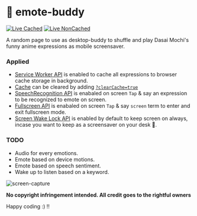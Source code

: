 # 🫠 emote-buddy

[![Live Cached](https://img.shields.io/badge/🤖_Live-Cached-blue)](https://tamdilip.github.io/emote-buddy/) [![Live NonCached](https://img.shields.io/badge/🧂_Live-NonCached-pink)](https://tamdilip.github.io/emote-buddy/)

A random page to use as desktop-buddy to shuffle and play Dasai Mochi's funny anime expressions as mobile screensaver.

### Applied
- [Service Worker API](https://developer.mozilla.org/en-US/docs/Web/API/Service_Worker_API) is enabled to cache all expressions to browser cache storage in background.
- [Cache](https://developer.mozilla.org/en-US/docs/Web/API/Cache) can be cleared by adding [`?clearCache=true`](https://tamdilip.github.io/emote-buddy?clearCache=true) 
- [SpeechRecognition API](https://developer.mozilla.org/en-US/docs/Web/API/SpeechRecognition) is enabaled on screen `Tap` & say an expression to be recognized to emote on screen. 
- [Fullscreen API](https://developer.mozilla.org/en-US/docs/Web/API/Fullscreen_API) is enabaled on screen `Tap` & say `screen` term to enter and exit fullscreen mode.
- [Screen Wake Lock API](https://developer.mozilla.org/en-US/docs/Web/API/Screen_Wake_Lock_API) is enabled by default to keep screen on always, incase you want to keep as a screensaver on your desk 🤗.

### TODO
- Audio for every emotions.
- Emote based on device motions.
- Emote based on speech sentiment.
- Wake up to listen based on a keyword.

  
![screen-capture](https://github.com/user-attachments/assets/59f40daf-1ae8-48ef-8def-1ff30d4b4c06)

**No copyright infringement intended. All credit goes to the rightful owners**

Happy coding :) !!
